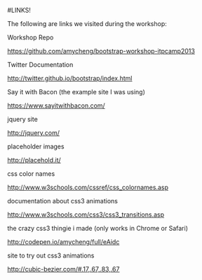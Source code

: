 #LINKS!

The following are links we visited during the workshop:

Workshop Repo

https://github.com/amycheng/bootstrap-workshop-itpcamp2013

Twitter Documentation

http://twitter.github.io/bootstrap/index.html

Say it with Bacon (the example site I was using)

https://www.sayitwithbacon.com/

jquery site

http://jquery.com/

placeholder images

http://placehold.it/

css color names

http://www.w3schools.com/cssref/css_colornames.asp

documentation about css3 animations

http://www.w3schools.com/css3/css3_transitions.asp

the crazy css3 thingie i made (only works in Chrome or Safari)

http://codepen.io/amycheng/full/eAidc

site to try out css3 animations

http://cubic-bezier.com/#.17,.67,.83,.67
